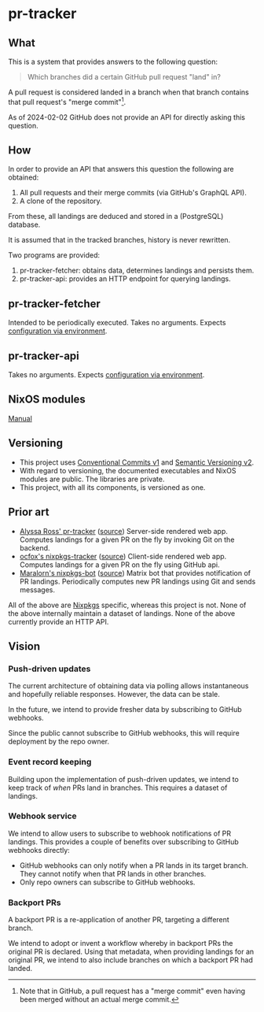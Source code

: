 # pr-tracker

## What

This is a system that provides answers to the following question:

> Which branches did a certain GitHub pull request "land" in?

A pull request is considered landed in a branch when that branch contains that pull request's "merge commit"[^1].

As of 2024-02-02 GitHub does not provide an API for directly asking this question.

## How

In order to provide an API that answers this question the following are obtained:

1. All pull requests and their merge commits (via GitHub's GraphQL API).
2. A clone of the repository.

From these, all landings are deduced and stored in a (PostgreSQL) database.

It is assumed that in the tracked branches, history is never rewritten.

Two programs are provided:

1. pr-tracker-fetcher: obtains data, determines landings and persists them.
2. pr-tracker-api: provides an HTTP endpoint for querying landings.

## pr-tracker-fetcher

Intended to be periodically executed.
Takes no arguments.
Expects [configuration via environment](https://molybdenumsoftware.github.io/pr-tracker/programs/pr_tracker_fetcher_config/struct.Environment.html).

## pr-tracker-api

Takes no arguments.
Expects [configuration via environment](https://molybdenumsoftware.github.io/pr-tracker/programs/pr_tracker_api_config/struct.Environment.html).

## NixOS modules

[Manual](https://molybdenumsoftware.github.io/pr-tracker/nixos-modules)

## Versioning

- This project uses [Conventional Commits v1](https://www.conventionalcommits.org/en/v1.0.0/) and [Semantic Versioning v2](https://semver.org/spec/v2.0.0.html).
- With regard to versioning, the documented executables and NixOS modules are public.
  The libraries are private.
- This project, with all its components, is versioned as one.

[^1]: Note that in GitHub, a pull request has a "merge commit" even having been merged without an actual merge commit.

## Prior art

- [Alyssa Ross' pr-tracker](https://nixpk.gs/pr-tracker.html) ([source](https://git.qyliss.net/pr-tracker))
  Server-side rendered web app. Computes landings for a given PR on the fly by invoking Git on the backend.
- [ocfox's nixpkgs-tracker](https://nixpkgs-tracker.ocfox.me/) ([source](https://github.com/ocfox/nixpkgs-tracker))
  Client-side rendered web app. Computes landings for a given PR on the fly using GitHub api.
- [Maralorn's nixpkgs-bot](https://blog.maralorn.de/projects#nixpkgs-bot) ([source](https://code.maralorn.de/maralorn/config/src/commit/b34d2e0d0adc62c30875edb475f1c09a752fe19e/packages/nixpkgs-bot))
  Matrix bot that provides notification of PR landings.
  Periodically computes new PR landings using Git and sends messages.

All of the above are [Nixpkgs](https://github.com/nixos/nixpkgs/) specific, whereas this project is not.
None of the above internally maintain a dataset of landings.
None of the above currently provide an HTTP API.

## Vision

### Push-driven updates

The current architecture of obtaining data via polling allows instantaneous
and hopefully reliable responses.
However, the data can be stale.

In the future, we intend to provide fresher data by subscribing to GitHub webhooks.

Since the public cannot subscribe to GitHub webhooks,
this will require deployment by the repo owner.

### Event record keeping

Building upon the implementation of push-driven updates,
we intend to keep track of _when_ PRs land in branches.
This requires a dataset of landings.

### Webhook service

We intend to allow users to subscribe to webhook notifications of PR landings.
This provides a couple of benefits over subscribing to GitHub webhooks directly:

- GitHub webhooks can only notify when a PR lands in its target branch. They
  cannot notify when that PR lands in other branches.
- Only repo owners can subscribe to GitHub webhooks.

### Backport PRs

A backport PR is a re-application of another PR, targeting a different branch.

We intend to adopt or invent a workflow whereby in backport PRs the original PR is declared.
Using that metadata, when providing landings for an original PR,
we intend to also include branches on which a backport PR had landed.
